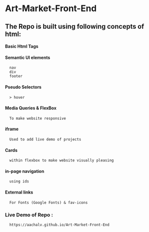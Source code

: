 # Art-Market-Front-End
## The Repo is built using following concepts of html:
#### Basic Html Tags
#### Semantic UI elements
      nav
      div
      footer
#### Pseudo Selectors
      > hover
#### Media Queries & FlexBox
      To make website responsive
#### iframe
      Used to add live demo of projects
#### Cards
      within flexbox to make website visually pleasing
#### in-page navigation
      using ids
#### External links
      For Fonts (Google Fonts) & fav-icons
      
### Live Demo of Repo :
      https://aachalv.github.io/Art-Market-Front-End
      
    
      





 
     
